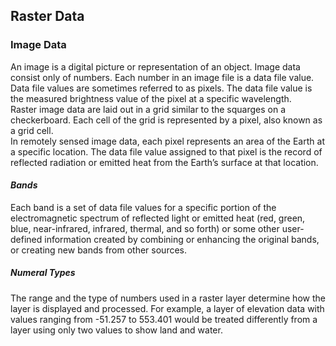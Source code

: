 ## Raster Data
### Image Data
An image is a digital picture or representation of an object. Image data consist only of numbers. Each number in an image file is a data file value. Data file values are sometimes referred to as pixels. The data file value is the measured brightness value of the pixel at a specific wavelength.<br>
Raster image data are laid out in a grid similar to the squarges on a checkerboard. Each cell of the grid is represented by a pixel, also known as a grid cell.<br>
In remotely sensed image data, each pixel represents an area of the Earth at a specific location. The data file value assigned to that pixel is the record of reflected radiation or emitted heat from the Earth’s surface at that location.

#### _Bands_
Each band is a set of data file values for a specific portion of the electromagnetic spectrum of reflected light or emitted heat (red, green, blue, near-infrared, infrared, thermal, and so forth) or some other user-defined information created by combining or enhancing the original bands, or creating new bands from other sources. <br>

##### Numeral Types
The range and the type of numbers used in a raster layer determine how the layer is displayed and processed. For example, a layer of elevation data with values ranging from -51.257 to 553.401 would be treated differently from a layer using only two values to show land and water.<br>
